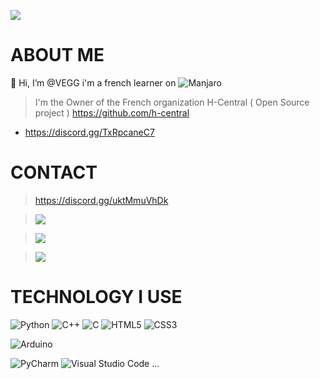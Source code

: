![](https://komarev.com/ghpvc/?username=VEGGS)
# ABOUT ME

👋 Hi, I’m @VEGG
i'm a french learner on ![Manjaro](https://img.shields.io/badge/Manjaro-35BF5C?style=for-the-badge&logo=Manjaro&logoColor=white)




> I'm the Owner of the French organization H-Central ( Open Source project ) https://github.com/h-central


 - https://discord.gg/TxRpcaneC7
# CONTACT
>https://discord.gg/uktMmuVhDk

> <img src="https://img.shields.io/badge/Mail-vegg.contact@gmail.com-informational?style=for-the-badge&labelColor=000000&color=000000"/>

> <img src="https://img.shields.io/badge/Twitter-@Im__Vegg-informational?style=for-the-badge&labelColor=000000&color=000000"/>

> <img src="https://img.shields.io/badge/Instagram-@vegg__imd-informational?style=for-the-badge&labelColor=000000&color=000000"/>


# TECHNOLOGY I USE
![Python](https://img.shields.io/badge/python-3670A0?style=for-the-badge&logo=python&logoColor=ffdd54)
![C++](https://img.shields.io/badge/c++-%2300599C.svg?style=for-the-badge&logo=c%2B%2B&logoColor=white)
	![C](https://img.shields.io/badge/c-%2300599C.svg?style=for-the-badge&logo=c&logoColor=white)
	![HTML5](https://img.shields.io/badge/html5-%23E34F26.svg?style=for-the-badge&logo=html5&logoColor=white)
	![CSS3](https://img.shields.io/badge/css3-%231572B6.svg?style=for-the-badge&logo=css3&logoColor=white)

 ![Arduino](https://img.shields.io/badge/-Arduino-00979D?style=for-the-badge&logo=Arduino&logoColor=white)
 
 ![PyCharm](https://img.shields.io/badge/pycharm-143?style=for-the-badge&logo=pycharm&logoColor=black&color=black&labelColor=green)
 ![Visual Studio Code](https://img.shields.io/badge/Visual%20Studio%20Code-0078d7.svg?style=for-the-badge&logo=visual-studio-code&logoColor=white) ...

